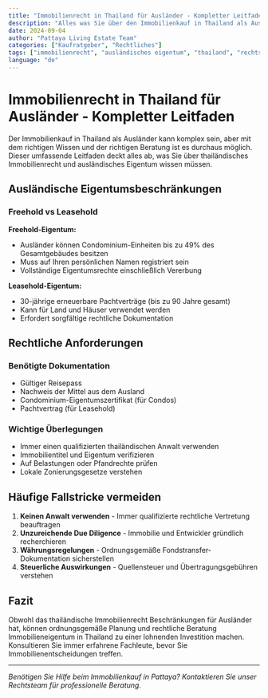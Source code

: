```yaml
---
title: "Immobilienrecht in Thailand für Ausländer - Kompletter Leitfaden"
description: "Alles was Sie über den Immobilienkauf in Thailand als Ausländer wissen müssen. Eigentumsstrukturen, rechtliche Anforderungen und wichtige Überlegungen."
date: 2024-09-04
author: "Pattaya Living Estate Team"
categories: ["Kaufratgeber", "Rechtliches"]
tags: ["immobilienrecht", "ausländisches eigentum", "thailand", "rechtsleitfaden"]
language: "de"
---
```


# Immobilienrecht in Thailand für Ausländer - Kompletter Leitfaden

Der Immobilienkauf in Thailand als Ausländer kann komplex sein, aber mit dem richtigen Wissen und der richtigen Beratung ist es durchaus möglich. Dieser umfassende Leitfaden deckt alles ab, was Sie über thailändisches Immobilienrecht und ausländisches Eigentum wissen müssen.

## Ausländische Eigentumsbeschränkungen

### Freehold vs Leasehold

**Freehold-Eigentum:**
- Ausländer können Condominium-Einheiten bis zu 49% des Gesamtgebäudes besitzen
- Muss auf Ihren persönlichen Namen registriert sein
- Vollständige Eigentumsrechte einschließlich Vererbung

**Leasehold-Eigentum:**
- 30-jährige erneuerbare Pachtverträge (bis zu 90 Jahre gesamt)
- Kann für Land und Häuser verwendet werden
- Erfordert sorgfältige rechtliche Dokumentation

## Rechtliche Anforderungen

### Benötigte Dokumentation
- Gültiger Reisepass
- Nachweis der Mittel aus dem Ausland
- Condominium-Eigentumszertifikat (für Condos)
- Pachtvertrag (für Leasehold)

### Wichtige Überlegungen
- Immer einen qualifizierten thailändischen Anwalt verwenden
- Immobilientitel und Eigentum verifizieren
- Auf Belastungen oder Pfandrechte prüfen
- Lokale Zonierungsgesetze verstehen

## Häufige Fallstricke vermeiden

1. **Keinen Anwalt verwenden** - Immer qualifizierte rechtliche Vertretung beauftragen
2. **Unzureichende Due Diligence** - Immobilie und Entwickler gründlich recherchieren
3. **Währungsregelungen** - Ordnungsgemäße Fondstransfer-Dokumentation sicherstellen
4. **Steuerliche Auswirkungen** - Quellensteuer und Übertragungsgebühren verstehen

## Fazit

Obwohl das thailändische Immobilienrecht Beschränkungen für Ausländer hat, können ordnungsgemäße Planung und rechtliche Beratung Immobilieneigentum in Thailand zu einer lohnenden Investition machen. Konsultieren Sie immer erfahrene Fachleute, bevor Sie Immobilienentscheidungen treffen.

---

*Benötigen Sie Hilfe beim Immobilienkauf in Pattaya? Kontaktieren Sie unser Rechtsteam für professionelle Beratung.*
